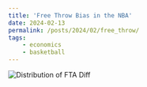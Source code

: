 ```yaml
---
title: 'Free Throw Bias in the NBA'
date: 2024-02-13
permalink: /posts/2024/02/free_throw/
tags:
    - economics
    - basketball
---
```

![Distribution of FTA Diff](/Users/danielposthumus/danielposthumus.github.io/_posts/free_throw_2024/team_data/fta_diff_dist.png)
